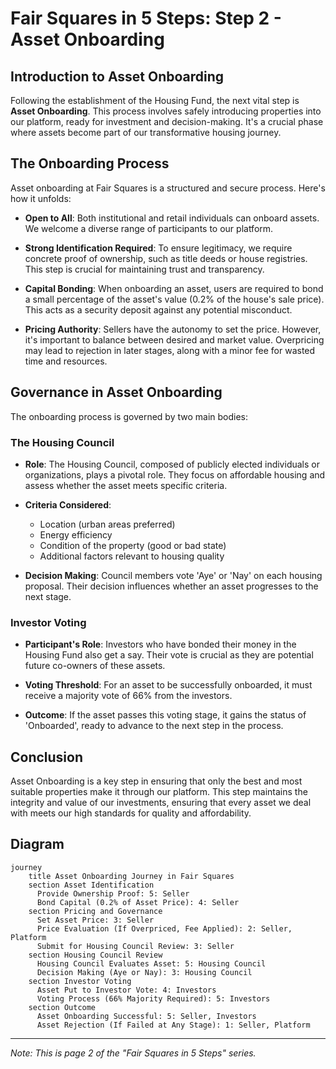 # Fair Squares in 5 Steps: Step 2 - Asset Onboarding

## Introduction to Asset Onboarding

Following the establishment of the Housing Fund, the next vital step is **Asset Onboarding**. This process involves safely introducing properties into our platform, ready for investment and decision-making. It's a crucial phase where assets become part of our transformative housing journey.

## The Onboarding Process

Asset onboarding at Fair Squares is a structured and secure process. Here's how it unfolds:

- **Open to All**: Both institutional and retail individuals can onboard assets. We welcome a diverse range of participants to our platform.

- **Strong Identification Required**: To ensure legitimacy, we require concrete proof of ownership, such as title deeds or house registries. This step is crucial for maintaining trust and transparency.

- **Capital Bonding**: When onboarding an asset, users are required to bond a small percentage of the asset's value (0.2% of the house's sale price). This acts as a security deposit against any potential misconduct.

- **Pricing Authority**: Sellers have the autonomy to set the price. However, it's important to balance between desired and market value. Overpricing may lead to rejection in later stages, along with a minor fee for wasted time and resources.

## Governance in Asset Onboarding

The onboarding process is governed by two main bodies:

### The Housing Council

- **Role**: The Housing Council, composed of publicly elected individuals or organizations, plays a pivotal role. They focus on affordable housing and assess whether the asset meets specific criteria.

- **Criteria Considered**:
  - Location (urban areas preferred)
  - Energy efficiency
  - Condition of the property (good or bad state)
  - Additional factors relevant to housing quality

- **Decision Making**: Council members vote 'Aye' or 'Nay' on each housing proposal. Their decision influences whether an asset progresses to the next stage.

### Investor Voting

- **Participant's Role**: Investors who have bonded their money in the Housing Fund also get a say. Their vote is crucial as they are potential future co-owners of these assets.

- **Voting Threshold**: For an asset to be successfully onboarded, it must receive a majority vote of 66% from the investors.

- **Outcome**: If the asset passes this voting stage, it gains the status of 'Onboarded', ready to advance to the next step in the process.

## Conclusion

Asset Onboarding is a key step in ensuring that only the best and most suitable properties make it through our platform. This step maintains the integrity and value of our investments, ensuring that every asset we deal with meets our high standards for quality and affordability.

## Diagram

```mermaid
journey
    title Asset Onboarding Journey in Fair Squares
    section Asset Identification
      Provide Ownership Proof: 5: Seller
      Bond Capital (0.2% of Asset Price): 4: Seller
    section Pricing and Governance
      Set Asset Price: 3: Seller
      Price Evaluation (If Overpriced, Fee Applied): 2: Seller, Platform
      Submit for Housing Council Review: 3: Seller
    section Housing Council Review
      Housing Council Evaluates Asset: 5: Housing Council
      Decision Making (Aye or Nay): 3: Housing Council
    section Investor Voting
      Asset Put to Investor Vote: 4: Investors
      Voting Process (66% Majority Required): 5: Investors
    section Outcome
      Asset Onboarding Successful: 5: Seller, Investors
      Asset Rejection (If Failed at Any Stage): 1: Seller, Platform
```



---

*Note: This is page 2 of the "Fair Squares in 5 Steps" series.*
